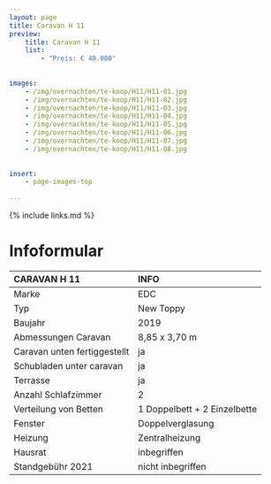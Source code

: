 ```yaml
---
layout: page
title: Caravan H 11
preview: 
    title: Caravan H 11
    list:
        - "Preis: € 40.000"
        
        
images:
    - /img/overnachten/te-koop/H11/H11-01.jpg
    - /img/overnachten/te-koop/H11/H11-02.jpg
    - /img/overnachten/te-koop/H11/H11-03.jpg
    - /img/overnachten/te-koop/H11/H11-04.jpg
    - /img/overnachten/te-koop/H11/H11-05.jpg
    - /img/overnachten/te-koop/H11/H11-06.jpg
    - /img/overnachten/te-koop/H11/H11-07.jpg
    - /img/overnachten/te-koop/H11/H11-08.jpg
    
    
insert:
    - page-images-top
    
---
```


{% include links.md %}



# Infoformular

CARAVAN H 11                | INFO        | 
:---------------------------|:------------|
Marke                       |EDC
Typ                         |New Toppy
Baujahr                     |2019
Abmessungen Caravan         |8,85 x 3,70 m
Caravan unten fertiggestellt|ja
Schubladen unter caravan    |ja
Terrasse                    |ja
Anzahl Schlafzimmer         |2
Verteilung von Betten       |1 Doppelbett + 2 Einzelbette
Fenster                     |Doppelverglasung
Heizung                     |Zentralheizung
Hausrat                     |inbegriffen
Standgebühr 2021            |nicht inbegriffen
